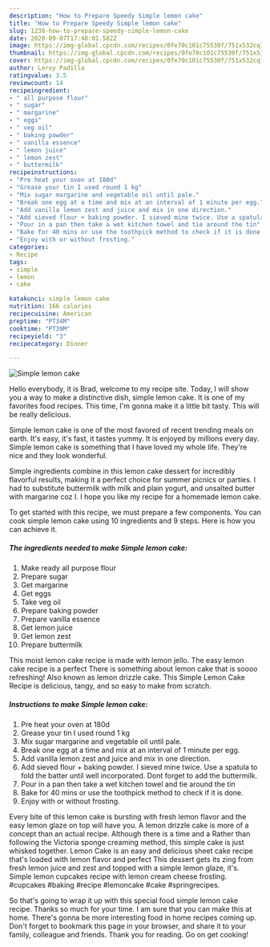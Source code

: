 ```yaml
---
description: "How to Prepare Speedy Simple lemon cake"
title: "How to Prepare Speedy Simple lemon cake"
slug: 1238-how-to-prepare-speedy-simple-lemon-cake
date: 2020-09-07T17:48:01.582Z
image: https://img-global.cpcdn.com/recipes/0fe70c101c75530f/751x532cq70/simple-lemon-cake-recipe-main-photo.jpg
thumbnail: https://img-global.cpcdn.com/recipes/0fe70c101c75530f/751x532cq70/simple-lemon-cake-recipe-main-photo.jpg
cover: https://img-global.cpcdn.com/recipes/0fe70c101c75530f/751x532cq70/simple-lemon-cake-recipe-main-photo.jpg
author: Leroy Padilla
ratingvalue: 3.5
reviewcount: 14
recipeingredient:
- " all purpose flour"
- " sugar"
- " margarine"
- " eggs"
- " veg oil"
- " baking powder"
- " vanilla essence"
- " lemon juice"
- " lemon zest"
- " buttermilk"
recipeinstructions:
- "Pre heat your oven at 180d"
- "Grease your tin I used round 1 kg"
- "Mix sugar margarine and vegetable oil until pale."
- "Break one egg at a time and mix at an interval of 1 minute per egg."
- "Add vanilla lemon zest and juice and mix in one direction."
- "Add sieved flour + baking powder. I sieved mine twice. Use a spatula to fold the batter until well incorporated. Dont forget to add the buttermilk."
- "Pour in a pan then take a wet kitchen towel and tie around the tin"
- "Bake for 40 mins or use the toothpick method to check if it is done."
- "Enjoy with or without frosting."
categories:
- Recipe
tags:
- simple
- lemon
- cake

katakunci: simple lemon cake 
nutrition: 166 calories
recipecuisine: American
preptime: "PT34M"
cooktime: "PT39M"
recipeyield: "3"
recipecategory: Dinner

---
```



![Simple lemon cake](https://img-global.cpcdn.com/recipes/0fe70c101c75530f/751x532cq70/simple-lemon-cake-recipe-main-photo.jpg)

Hello everybody, it is Brad, welcome to my recipe site. Today, I will show you a way to make a distinctive dish, simple lemon cake. It is one of my favorites food recipes. This time, I'm gonna make it a little bit tasty. This will be really delicious.

Simple lemon cake is one of the most favored of recent trending meals on earth. It's easy, it's fast, it tastes yummy. It is enjoyed by millions every day. Simple lemon cake is something that I have loved my whole life. They're nice and they look wonderful.

Simple ingredients combine in this lemon cake dessert for incredibly flavorful results, making it a perfect choice for summer picnics or parties. I had to substitute buttermilk with milk and plain yogurt, and unsalted butter with margarine coz I. I hope you like my recipe for a homemade lemon cake.


To get started with this recipe, we must prepare a few components. You can cook simple lemon cake using 10 ingredients and 9 steps. Here is how you can achieve it.

<!--inarticleads1-->

##### The ingredients needed to make Simple lemon cake:

1. Make ready  all purpose flour
1. Prepare  sugar
1. Get  margarine
1. Get  eggs
1. Take  veg oil
1. Prepare  baking powder
1. Prepare  vanilla essence
1. Get  lemon juice
1. Get  lemon zest
1. Prepare  buttermilk


This moist lemon cake recipe is made with lemon jello. The easy lemon cake recipe is a perfect There is something about lemon cake that is soooo refreshing! Also known as lemon drizzle cake. This Simple Lemon Cake Recipe is delicious, tangy, and so easy to make from scratch. 

<!--inarticleads2-->

##### Instructions to make Simple lemon cake:

1. Pre heat your oven at 180d
1. Grease your tin I used round 1 kg
1. Mix sugar margarine and vegetable oil until pale.
1. Break one egg at a time and mix at an interval of 1 minute per egg.
1. Add vanilla lemon zest and juice and mix in one direction.
1. Add sieved flour + baking powder. I sieved mine twice. Use a spatula to fold the batter until well incorporated. Dont forget to add the buttermilk.
1. Pour in a pan then take a wet kitchen towel and tie around the tin
1. Bake for 40 mins or use the toothpick method to check if it is done.
1. Enjoy with or without frosting.


Every bite of this lemon cake is bursting with fresh lemon flavor and the easy lemon glaze on top will have you. A lemon drizzle cake is more of a concept than an actual recipe. Although there is a time and a Rather than following the Victoria sponge creaming method, this simple cake is just whisked together. Lemon Cake is an easy and delicious sheet cake recipe that&#39;s loaded with lemon flavor and perfect This dessert gets its zing from fresh lemon juice and zest and topped with a simple lemon glaze, it&#39;s. Simple lemon cupcakes recipe with lemon cream cheese frosting. #cupcakes #baking #recipe #lemoncake #cake #springrecipes. 

So that's going to wrap it up with this special food simple lemon cake recipe. Thanks so much for your time. I am sure that you can make this at home. There's gonna be more interesting food in home recipes coming up. Don't forget to bookmark this page in your browser, and share it to your family, colleague and friends. Thank you for reading. Go on get cooking!
